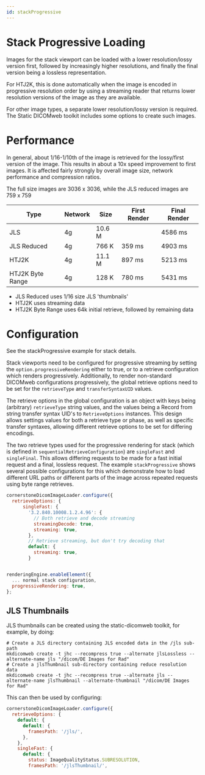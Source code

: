 ```yaml
---
id: stackProgressive
---
```


# Stack Progressive Loading

Images for the stack viewport can be loaded with a lower resolution/lossy
version first, followed by increasingly higher resolutions, and finally
the final version being a lossless representation.

For HTJ2K, this is done automatically when the image is encoded in progressive
resolution order by using a streaming reader that returns lower resolution versions
of the image as they are available.

For other image types, a separate lower resolution/lossy version is required.
The Static DICOMweb toolkit includes some options to create such images.

# Performance

In general, about 1/16-1/10th of the image is retrieved for the lossy/first
version of the image. This results in about a 10x speed improvement to first
images. It is affected fairly strongly by overall image size, network performance
and compression ratios.

The full size images are 3036 x 3036, while the JLS reduced images are 759 x 759

| Type             | Network | Size   | First Render | Final Render |
| ---------------- | ------- | ------ | ------------ | ------------ |
| JLS              | 4g      | 10.6 M |              | 4586 ms      |
| JLS Reduced      | 4g      | 766 K  | 359 ms       | 4903 ms      |
| HTJ2K            | 4g      | 11.1 M | 897 ms       | 5213 ms      |
| HTJ2K Byte Range | 4g      | 128 K  | 780 ms       | 5431 ms      |

- JLS Reduced uses 1/16 size JLS 'thumbnails'
- HTJ2K uses streaming data
- HTJ2K Byte Range uses 64k initial retrieve, followed by remaining data

# Configuration

See the stackProgressive example for stack details.

Stack viewports need to be configured for progressive streaming by setting
the `option.progressiveRendering` either to true, or to a retrieve configuration
which renders progressively. Additionally, to render non-standard DICOMweb
configurations progressively, the global retrieve options need to be set for the
`retrieveType` and `transferSyntaxUID` values.

The retrieve options in the global configuration is an object with keys
being (arbitrary) `retrieveType` string values, and the values being
a Record from string transfer syntax UID's to `RetrieveOptions` instances.
This design allows settings values for both a retrieve type or phase, as
well as specific transfer syntaxes, allowing different retrieve options to be
set for differing encodings.

The two retrieve types used for the progressive rendering for stack (which
is defined in `sequentialRetrieveConfiguration`) are `singleFast` and `singleFinal`.
This allows differing requests to be made for a fast initial request and a final,
lossless request. The example `stackProgressive` shows several possible configurations
for this which demonstrate how to load different URL paths or different parts
of the image across repeated requests using byte range retrieves.

```javascript
cornerstoneDicomImageLoader.configure({
  retrieveOptions: {
      singleFast: {
        '3.2.840.10008.1.2.4.96': {
          // Both retrieve and decode streaming
          streamingDecode: true,
          streaming: true,
        },
        // Retrieve streaming, but don't try decoding that
        default: {
          streaming: true,
        }


renderingEngine.enableElement({
  ... normal stack configuration,
  progressiveRendering: true,
};
```

## JLS Thumbnails

JLS thumbnails can be created using the static-dicomweb toolkit, for example,
by doing:

```
# Create a JLS directory containing JLS encoded data in the /jls sub-path
mkdicomweb create -t jhc --recompress true --alternate jlsLossless --alternate-name jls "/dicom/DE Images for Rad"
# Create a jlsThumbnail sub-directory containing reduce resolution data
mkdicomweb create -t jhc --recompress true --alternate jls --alternate-name jlsThumbnail --alternate-thumbnail "/dicom/DE Images for Rad"
```

This can then be used by configuring:

```javascript
cornerstoneDicomImageLoader.configure({
  retrieveOptions: {
    default: {
      default: {
        framesPath: '/jls/',
      },
    },
    singleFast: {
      default: {
        status: ImageQualityStatus.SUBRESOLUTION,
        framesPath: '/jlsThumbnail/',
```
